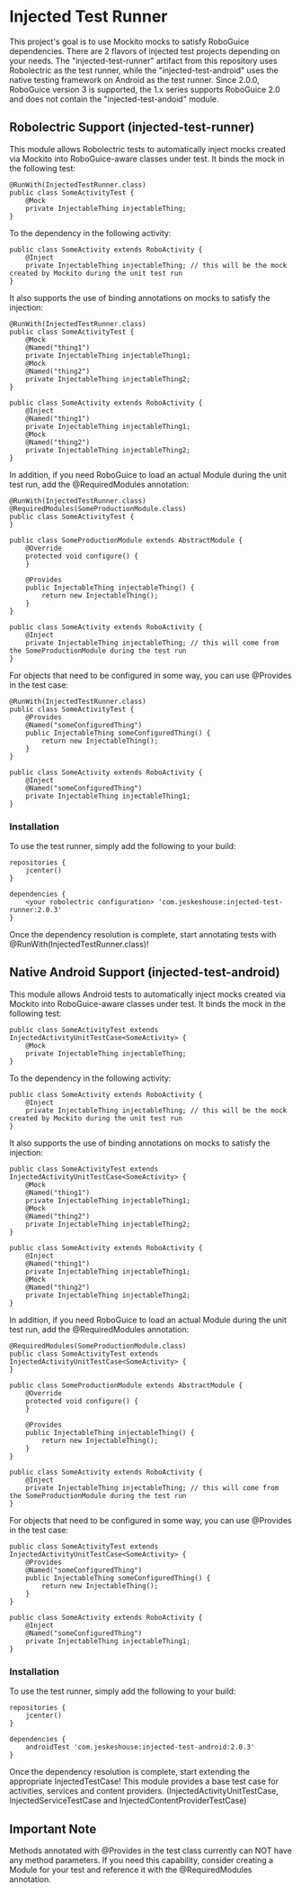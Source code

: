 # Injected Test Runner
This project's goal is to use Mockito mocks to satisfy RoboGuice dependencies.  There are 2 flavors of injected test projects depending on your needs.  The "injected-test-runner" artifact from this repository uses Robolectric as the test runner, while the "injected-test-android" uses the native testing framework on Android as the test runner.  Since 2.0.0, RoboGuice version 3 is supported, the 1.x series supports RoboGuice 2.0 and does not contain the "injected-test-andoid" module.

## Robolectric Support (injected-test-runner)
This module allows Robolectric tests to automatically inject mocks created via Mockito into RoboGuice-aware classes under test.
It binds the mock in the following test:

    @RunWith(InjectedTestRunner.class)
    public class SomeActivityTest {
        @Mock
        private InjectableThing injectableThing;
    }
    
To the dependency in the following activity:

    public class SomeActivity extends RoboActivity {
        @Inject
        private InjectableThing injectableThing; // this will be the mock created by Mockito during the unit test run
    }
    
It also supports the use of binding annotations on mocks to satisfy the injection:

    @RunWith(InjectedTestRunner.class)
    public class SomeActivityTest {
        @Mock
        @Named("thing1")
        private InjectableThing injectableThing1;
        @Mock
        @Named("thing2")
        private InjectableThing injectableThing2;
    }
    
    public class SomeActivity extends RoboActivity {
        @Inject
        @Named("thing1")
        private InjectableThing injectableThing1;
        @Mock
        @Named("thing2")
        private InjectableThing injectableThing2;
    }
    
In addition, if you need RoboGuice to load an actual Module during the unit test run, add the @RequiredModules annotation:

    @RunWith(InjectedTestRunner.class)
    @RequiredModules(SomeProductionModule.class)
    public class SomeActivityTest {
    }
    
    public class SomeProductionModule extends AbstractModule {
        @Override
        protected void configure() {
        }
        
        @Provides
        public InjectableThing injectableThing() {
            return new InjectableThing();
        }
    }
    
    public class SomeActivity extends RoboActivity {
        @Inject
        private InjectableThing injectableThing; // this will come from the SomeProductionModule during the test run
    }
    
For objects that need to be configured in some way, you can use @Provides in the test case:

    @RunWith(InjectedTestRunner.class)
    public class SomeActivityTest {
        @Provides
        @Named("someConfiguredThing")
        public InjectableThing someConfiguredThing() {
            return new InjectableThing();
        }
    }
    
    public class SomeActivity extends RoboActivity {
        @Inject
        @Named("someConfiguredThing")
        private InjectableThing injectableThing1;
    }
    
### Installation
To use the test runner, simply add the following to your build:

    repositories {
        jcenter()
    }
    
    dependencies {
        <your robolectric configuration> 'com.jeskeshouse:injected-test-runner:2.0.3'
    }
    
Once the dependency resolution is complete, start annotating tests with @RunWith(InjectedTestRunner.class)!

## Native Android Support (injected-test-android)
This module allows Android tests to automatically inject mocks created via Mockito into RoboGuice-aware classes under test.
It binds the mock in the following test:

    public class SomeActivityTest extends InjectedActivityUnitTestCase<SomeActivity> {
        @Mock
        private InjectableThing injectableThing;
    }

To the dependency in the following activity:

    public class SomeActivity extends RoboActivity {
        @Inject
        private InjectableThing injectableThing; // this will be the mock created by Mockito during the unit test run
    }

It also supports the use of binding annotations on mocks to satisfy the injection:

    public class SomeActivityTest extends InjectedActivityUnitTestCase<SomeActivity> {
        @Mock
        @Named("thing1")
        private InjectableThing injectableThing1;
        @Mock
        @Named("thing2")
        private InjectableThing injectableThing2;
    }

    public class SomeActivity extends RoboActivity {
        @Inject
        @Named("thing1")
        private InjectableThing injectableThing1;
        @Mock
        @Named("thing2")
        private InjectableThing injectableThing2;
    }

In addition, if you need RoboGuice to load an actual Module during the unit test run, add the @RequiredModules annotation:

    @RequiredModules(SomeProductionModule.class)
    public class SomeActivityTest extends InjectedActivityUnitTestCase<SomeActivity> {
    }

    public class SomeProductionModule extends AbstractModule {
        @Override
        protected void configure() {
        }

        @Provides
        public InjectableThing injectableThing() {
            return new InjectableThing();
        }
    }

    public class SomeActivity extends RoboActivity {
        @Inject
        private InjectableThing injectableThing; // this will come from the SomeProductionModule during the test run
    }

For objects that need to be configured in some way, you can use @Provides in the test case:

    public class SomeActivityTest extends InjectedActivityUnitTestCase<SomeActivity> {
        @Provides
        @Named("someConfiguredThing")
        public InjectableThing someConfiguredThing() {
            return new InjectableThing();
        }
    }

    public class SomeActivity extends RoboActivity {
        @Inject
        @Named("someConfiguredThing")
        private InjectableThing injectableThing1;
    }

### Installation
To use the test runner, simply add the following to your build:

    repositories {
        jcenter()
    }

    dependencies {
        androidTest 'com.jeskeshouse:injected-test-android:2.0.3'
    }

Once the dependency resolution is complete, start extending the appropriate InjectedTestCase!
This module provides a base test case for activities, services and content providers. (InjectedActivityUnitTestCase, InjectedServiceTestCase and InjectedContentProviderTestCase)

## Important Note
Methods annotated with @Provides in the test class currently can NOT have any method parameters.  If you need this capability, consider creating a Module for your test and reference it with the @RequiredModules annotation.